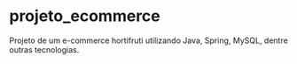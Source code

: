 # projeto_ecommerce
Projeto de um e-commerce hortifruti utilizando Java, Spring, MySQL, dentre outras tecnologias.

